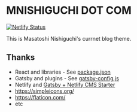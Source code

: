 # MNISHIGUCHI DOT COM

[![Netlify Status](https://api.netlify.com/api/v1/badges/d0207934-cd7a-4839-a892-a7c9c605ed9e/deploy-status)](https://app.netlify.com/sites/mnishiguchi/deploys)

This is Masatoshi Nishiguchi's currnet blog theme.

## Thanks

- React and libraries - See [package.json](./package.json)
- Gatsby and plugins - See [gatsby-config.js](./gatsby-config.js)
- Netlify and [Gatsby + Netlify CMS Starter](https://templates.netlify.com/template/gatsby-blog-with-netlify-cms/)
- https://simpleicons.org/
- https://flaticon.com/
- etc
